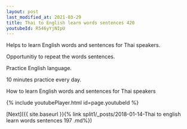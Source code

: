 ```yaml
---
layout: post
last_modified_at: 2021-03-29
title: Thai to English learn words sentences 420 
youtubeId: R546yYjNIpU
---
```

 
 
Helps to learn English words and sentences for Thai speakers.

Opportunitiy to repeat the words sentences. 

Practice English language. 
 
10 minutes practice every day. 
 
How to learn English words and sentences for Thai speakers 
 
{% include youtubePlayer.html id=page.youtubeId %}
 
 
[Next]({{ site.baseurl }}{% link  split1/_posts/2018-01-14-Thai to english learn words sentences 197 .md%})
 
